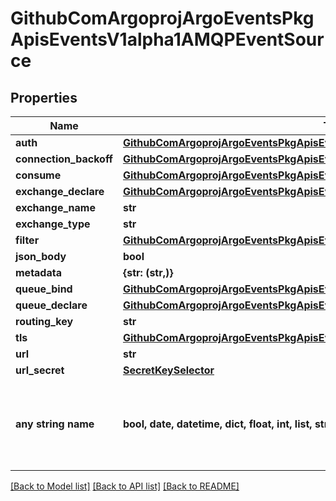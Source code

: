 # GithubComArgoprojArgoEventsPkgApisEventsV1alpha1AMQPEventSource


## Properties
Name | Type | Description | Notes
------------ | ------------- | ------------- | -------------
**auth** | [**GithubComArgoprojArgoEventsPkgApisEventsV1alpha1BasicAuth**](GithubComArgoprojArgoEventsPkgApisEventsV1alpha1BasicAuth.md) |  | [optional] 
**connection_backoff** | [**GithubComArgoprojArgoEventsPkgApisEventsV1alpha1Backoff**](GithubComArgoprojArgoEventsPkgApisEventsV1alpha1Backoff.md) |  | [optional] 
**consume** | [**GithubComArgoprojArgoEventsPkgApisEventsV1alpha1AMQPConsumeConfig**](GithubComArgoprojArgoEventsPkgApisEventsV1alpha1AMQPConsumeConfig.md) |  | [optional] 
**exchange_declare** | [**GithubComArgoprojArgoEventsPkgApisEventsV1alpha1AMQPExchangeDeclareConfig**](GithubComArgoprojArgoEventsPkgApisEventsV1alpha1AMQPExchangeDeclareConfig.md) |  | [optional] 
**exchange_name** | **str** |  | [optional] 
**exchange_type** | **str** |  | [optional] 
**filter** | [**GithubComArgoprojArgoEventsPkgApisEventsV1alpha1EventSourceFilter**](GithubComArgoprojArgoEventsPkgApisEventsV1alpha1EventSourceFilter.md) |  | [optional] 
**json_body** | **bool** |  | [optional] 
**metadata** | **{str: (str,)}** |  | [optional] 
**queue_bind** | [**GithubComArgoprojArgoEventsPkgApisEventsV1alpha1AMQPQueueBindConfig**](GithubComArgoprojArgoEventsPkgApisEventsV1alpha1AMQPQueueBindConfig.md) |  | [optional] 
**queue_declare** | [**GithubComArgoprojArgoEventsPkgApisEventsV1alpha1AMQPQueueDeclareConfig**](GithubComArgoprojArgoEventsPkgApisEventsV1alpha1AMQPQueueDeclareConfig.md) |  | [optional] 
**routing_key** | **str** |  | [optional] 
**tls** | [**GithubComArgoprojArgoEventsPkgApisEventsV1alpha1TLSConfig**](GithubComArgoprojArgoEventsPkgApisEventsV1alpha1TLSConfig.md) |  | [optional] 
**url** | **str** |  | [optional] 
**url_secret** | [**SecretKeySelector**](SecretKeySelector.md) |  | [optional] 
**any string name** | **bool, date, datetime, dict, float, int, list, str, none_type** | any string name can be used but the value must be the correct type | [optional]

[[Back to Model list]](../README.md#documentation-for-models) [[Back to API list]](../README.md#documentation-for-api-endpoints) [[Back to README]](../README.md)


